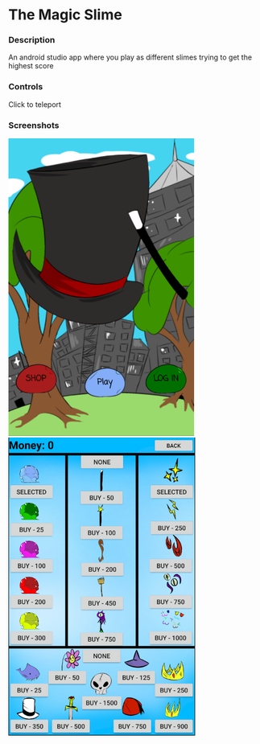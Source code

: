 <h1>The Magic Slime</h1>

<h3>Description</h3>

<p>An android studio app where you play as different slimes trying to get the highest score</p>

<h3>Controls</h3>
<p>
    Click to teleport</p>

<h3>Screenshots</h3>

<img src=pic1.png >

<img src=pic2.png>
